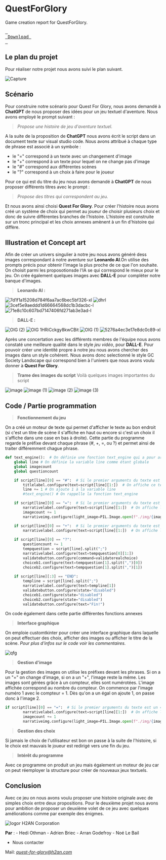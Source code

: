 # QuestForGlory
Game creation report for QuestForGlory.

[<kbd> <br> Download <br> </kbd>](https://github.com/noelebail/QuestForGlory/releases/latest)

## Le plan du projet
Pour réaliser notre projet nous avons suivi le plan suivant.

![Capture](https://user-images.githubusercontent.com/99325966/235665537-bce6cf95-b4fd-4969-be83-ba1b640d2206.PNG)

## Scénario 
Pour construire notre scénario pour Quest For Glory, nous avons demandé à **ChatGPT** de nous proposer des idées pour un jeu textuel d'aventure. Nous avons employé le prompt suivant :
> *Propose une histoire de jeu d'aventure textuel.*

A la suite de la proposition de **ChatGPT** nous avons écrit le script dans un document texte sur visual studio code. 
Nous avons attribué à chaque type de phrase est associé à un symbole : 
- le "=" correspond à un texte avec un changement d'image
- le "+" correspond à un texte pour lequel on ne change pas d'image
- le "#" correspond aux différentes scènes
- le "?" correspond à un choix à faire pour le joueur

Pour ce qui est du titre du jeu nous avons demandé à **ChatGPT** de nous proposer différents titres avec le prompt  : 
> *Propose des titres qui correspondent au jeu.*

Et nous avons ainsi choisi **Quest For Glory**.
Pour créer l'histoire nous avons créé un système de choix qui permet au joueur de choisir plusieurs choix et donc de suivre différentes branches de l'histoire. L'histoire est construite sur un tronc principal et les choix annexes amènent à un fin d'histoire qui diffère.

## Illustration et Concept art
Afin de créer un univers singulier à notre jeu nous avons généré dess images correspondant à notre aventure sur **Leonardo AI**.On utilise des prompts précis pour obtenir l'image la plus proche de ce que l'on souhaite.  On choisit parmi les proposotionsde l'IA se qui correspond le mieux pour le jeu. On crée également quelques images avec **DALL-E** pour compléter notre banque d'images. 

> **Leonardo AI :**

![7d1f1a15208d784f6aa7ac6bec5bf326-xl](https://user-images.githubusercontent.com/99325966/236392472-bd7d99f5-d357-451d-bae6-65c4704a2509.jpg)
![dhrl](https://user-images.githubusercontent.com/99325966/236391638-2601657f-e8b1-4cbb-929c-2eb3c5c63614.jpg) 
![3cef5e9aeddd1d66664568dc1b3dacbc-l](https://user-images.githubusercontent.com/99325966/236391900-b32096ad-f89e-4368-8f63-c41d4aba3fdb.jpg)
![71e8c10c607bd7147406fd271ab3e3ad-l](https://user-images.githubusercontent.com/99325966/236392782-8fd9892d-1b2d-42f5-9bbb-eeacc929fe59.jpg)

> **DALL-E :**

![OIG (2)](https://user-images.githubusercontent.com/99325966/236393668-c4ff61ca-c632-4192-b72c-2f524da39ac7.jpg)
![OIG 1HRiCckgy8kwCBit](https://user-images.githubusercontent.com/99325966/236393949-1c5285f2-e89e-4703-84d7-b9d2f09928b2.jpg)
![OIG (1)](https://user-images.githubusercontent.com/99325966/236392939-d8c90d15-9f09-4465-9d05-368909d36b93.jpg)
![5276a4ec3e17e8dc0c89-xl](https://github.com/noelebail/QuestForGlory/assets/99325966/dada30a3-71ba-4601-aaf8-3cb9d0f96f80)

Après une concertation avec les différents membres de l'équipe nous avons constaté une meilleure qualité dans le style *jeu vidéo*, pour **DALL-E**. Pour pouvoir créer une identité propre à notre jeu nous avons chercher des images dans un style cohérent. Nous avons donc selectionné le style GC Society Landscape qui correspond bien à l'univers que nous avons voulu donner à  **Quest For Glory**. 

> **Trame des images du script**
Voilà quelques images importantes du script

![image](https://github.com/noelebail/QuestForGlory/assets/99325966/1d62cc9a-46af-4db6-928d-501e23d21c24)
![image (1)](https://github.com/noelebail/QuestForGlory/assets/99325966/cae46b66-1fb1-41d6-9c9f-50824c48f803)
![image (2)](https://github.com/noelebail/QuestForGlory/assets/99325966/574179c8-0f40-453a-ac72-037510fabe51)
![image (3)](https://github.com/noelebail/QuestForGlory/assets/99325966/097f5ff2-ff23-42a5-8179-f1b4bdf0259b)


## Code / Partie programmation

> **Fonctionnement du jeu**

On a créé un moteur de texte qui permet d'afficher le texte au bon endroit (si c'est un titre de scène il s'affiche en haut ou encore si c'est un choix il s'affiche dans une case en bas à droite). Cette partie du programme regarde le préfixe devant chaque phrase (#, +, =, ou ?) et permet ainsi de traiter différemment chague phrase.
```python
def text_engine():  # On définie une fonction text_engine qui a pour argument text permettant d'afficher de façon différentes certaines partie du texte
    global line # On définie la variable line comme étant globale
    global imagecount
    global questioncount

    if script[line][0] == "#":  # Si le premier arguments du texte est un # alors
        titlelabel.configure(text=script[line][1:])  # On affiche ce texte en titre de la fenêtre
        line += 1 # On ajoute 1 à la variable line
        #text_engine() # On rappelle la fonction text_engine

    if script[line][0] == "=":  # Si le premier arguments du texte est un = alors
        narrativelabel.configure(text=script[line][1:])  # On affiche le texte dans la frame narrative
        imagecount += 1
        narrativeimg.configure(light_image=PIL.Image.open(f"./img/{imagecount}.jpg"))

    if script[line][0] == "+":  # Si le premier arguments du texte est un + alors
        narrativelabel.configure(text=script[line][1:])  # On affiche le texte dans la frame narrative
    
    if script[line][0] == "?":
        questioncount += 1
        tempquestion = script[line].split(";")
        narrativelabel.configure(text=tempquestion[0][1:])
        validatebutton.configure(command=validaterealchoice)
        choiceb1.configure(text=tempquestion[1].split(",")[0])
        choiceb2.configure(text=tempquestion[1].split(",")[1])
    
    if script[line][:3] == "END":
        templine = script[line].split(";")
        narrativelabel.configure(text=templine[1])
        validatebutton.configure(state="disabled")
        choiceb1.configure(state="disabled")
        choiceb2.configure(state="disabled")
        validatebutton.configure(text="Fin!")

```
    
On code également dans cette partie différentes fonctions annexes
        

>  **Interface graphique**

On emploie customtkinter pour créer une interface graphique dans laquelle on peut effectuer des choix, afficher des images ou afficher le titre de la scène. 
*Pour plus d'infos sur le code voir les commentaires.*

![qfg](https://github.com/noelebail/QuestForGlory/assets/99325966/500cc1d6-bbde-4191-8598-2cebcfb608b6)


> **Gestion d'image**

Pour la gestion des images on utilise les préfixes devant les phrases. Si on a un "=" on change d'image, si on a un "+", l'image reste la même.
Les images sont gérées grâce à un compteur, elles sont numérotées. L'image affichée correspond au nombre du compteur. On commence par l'image numéro 1 avec le compteur = 1. Dès qu'on a un égal on ajoute 1, on passe donc à l'image 2.

```python
if script[line][0] == "=":  # Si le premier arguments du texte est un = alors
        narrativelabel.configure(text=script[line][1:])  # On affiche le texte dans la frame narrative
        imagecount += 1
        narrativeimg.configure(light_image=PIL.Image.open(f"./img/{imagecount}.jpg"))
 ```

> **Gestion des choix**

Si jamais le choix de l'utilisateur est bon on passe à la suite de l'histoire, si le choix est mauvais le joueur est redirigé vers une fin du jeu.

> **Intérêt du programme**

Avec ce programme on produit un jeu mais également un moteur de jeu car on peut réemployer la structure pour créer de nouveaux jeux textuels.

## Conclusion 

Avec ce jeu on nous avons voulu proposer une histoire originale avec de simples choix entre deux propositions. Pour le deuxième projet nous avons pour ambition de proposer un deuxième volet de ce jeu avec quelques améliorations comme par exemple des énigmes.

![logor](https://github.com/noelebail/QuestForGlory/assets/99325966/c886b0d3-6c65-4c9e-ac7f-590a72d3f68d)
H2AN Corporation

**Par** : - Hedi Othman
          - Adrien Briec
          - Arran Godefroy
          - Noé Le Bail

- Nous contacter

Mail: *quest-for-glory@h2an.com*

